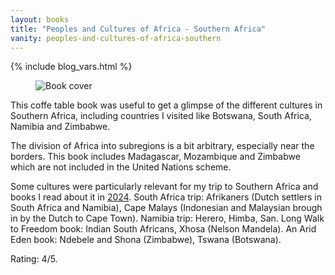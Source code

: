 ```yaml
---
layout: books
title: "Peoples and Cultures of Africa - Southern Africa"
vanity: peoples-and-cultures-of-africa-southern
---
```


{% include blog_vars.html %}

<figure class="image_float_left">
  <img src="{{site.url}}/resources/books/southern-africa.jpg" alt="Book cover" />
</figure>

This coffe table book was useful to get a glimpse of the different cultures in Southern Africa, including countries I visited like Botswana, South Africa, Namibia and Zimbabwe.

The division of Africa into subregions is a bit arbitrary, especially near the borders. This book includes Madagascar, Mozambique and Zimbabwe which are not included in the United Nations scheme.

Some cultures were particularly relevant for my trip to Southern Africa and books I read about it in [2024]({{blog}}/2025/01/01/2024-in-review.html). South Africa trip: Afrikaners (Dutch settlers in South Africa and Namibia), Cape Malays (Indonesian and Malaysian brough in by the Dutch to Cape Town). Namibia trip: Herero, Himba, San. Long Walk to Freedom book: Indian South Africans, Xhosa (Nelson Mandela). An Arid Eden book: Ndebele and Shona (Zimbabwe), Tswana (Botswana).

Rating: 4/5.
